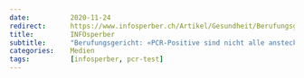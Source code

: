 ```yaml
---
date:          2020-11-24
redirect:      https://www.infosperber.ch/Artikel/Gesundheit/Berufungsgericht-PCR-Positive-sind-nicht-alle-ansteckend1
title:         INFOsperber
subtitle:      "Berufungsgericht: «PCR-Positive sind nicht alle ansteckend»"
categories:    Medien
tags:          [infosperber, pcr-test]
---
```

